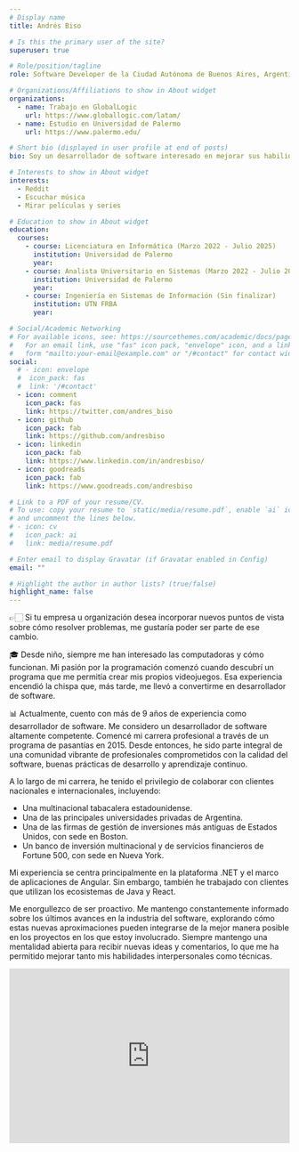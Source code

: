 ```yaml
---
# Display name
title: Andrés Biso

# Is this the primary user of the site?
superuser: true

# Role/position/tagline
role: Software Developer de la Ciudad Autónoma de Buenos Aires, Argentina

# Organizations/Affiliations to show in About widget
organizations:
  - name: Trabajo en GlobalLogic
    url: https://www.globallogic.com/latam/
  - name: Estudio en Universidad de Palermo
    url: https://www.palermo.edu/

# Short bio (displayed in user profile at end of posts)
bio: Soy un desarrollador de software interesado en mejorar sus habilidades interpersonales y técnicas

# Interests to show in About widget
interests:
  - Reddit
  - Escuchar música
  - Mirar películas y series

# Education to show in About widget
education:
  courses:
    - course: Licenciatura en Informática (Marzo 2022 - Julio 2025)
      institution: Universidad de Palermo
      year:
    - course: Analista Universitario en Sistemas (Marzo 2022 - Julio 2023)
      institution: Universidad de Palermo
      year:
    - course: Ingeniería en Sistemas de Información (Sin finalizar)
      institution: UTN FRBA
      year:

# Social/Academic Networking
# For available icons, see: https://sourcethemes.com/academic/docs/page-builder/#icons
#   For an email link, use "fas" icon pack, "envelope" icon, and a link in the
#   form "mailto:your-email@example.com" or "/#contact" for contact widget.
social:
  # - icon: envelope
  #  icon_pack: fas
  #  link: '/#contact'
  - icon: comment
    icon_pack: fas
    link: https://twitter.com/andres_biso
  - icon: github
    icon_pack: fab
    link: https://github.com/andresbiso
  - icon: linkedin
    icon_pack: fab
    link: https://www.linkedin.com/in/andresbiso/
  - icon: goodreads
    icon_pack: fab
    link: https://www.goodreads.com/andresbiso

# Link to a PDF of your resume/CV.
# To use: copy your resume to `static/media/resume.pdf`, enable `ai` icons in `params.toml`,
# and uncomment the lines below.
# - icon: cv
#   icon_pack: ai
#   link: media/resume.pdf

# Enter email to display Gravatar (if Gravatar enabled in Config)
email: ""

# Highlight the author in author lists? (true/false)
highlight_name: false
---
```


👉🏻 Si tu empresa u organización desea incorporar nuevos puntos de vista sobre cómo resolver problemas, me gustaría poder ser parte de ese cambio.

🎓 Desde niño, siempre me han interesado las computadoras y cómo funcionan. Mi pasión por la programación comenzó cuando descubrí un programa que me permitía crear mis propios videojuegos. Esa experiencia encendió la chispa que, más tarde, me llevó a convertirme en desarrollador de software.

📊 Actualmente, cuento con más de 9 años de experiencia como desarrollador de software. Me considero un desarrollador de software altamente competente.
Comencé mi carrera profesional a través de un programa de pasantías en 2015. Desde entonces, he sido parte integral de una comunidad vibrante de profesionales comprometidos con la calidad del software, buenas prácticas de desarrollo y aprendizaje continuo.

A lo largo de mi carrera, he tenido el privilegio de colaborar con clientes nacionales e internacionales, incluyendo:

- Una multinacional tabacalera estadounidense.
- Una de las principales universidades privadas de Argentina.
- Una de las firmas de gestión de inversiones más antiguas de Estados Unidos, con sede en Boston.
- Un banco de inversión multinacional y de servicios financieros de Fortune 500, con sede en Nueva York.

Mi experiencia se centra principalmente en la plataforma .NET y el marco de aplicaciones de Angular. Sin embargo, también he trabajado con clientes que utilizan los ecosistemas de Java y React.

Me enorgullezco de ser proactivo. Me mantengo constantemente informado sobre los últimos avances en la industria del software, explorando cómo estas nuevas aproximaciones pueden integrarse de la mejor manera posible en los proyectos en los que estoy involucrado. Siempre mantengo una mentalidad abierta para recibir nuevas ideas y comentarios, lo que me ha permitido mejorar tanto mis habilidades interpersonales como técnicas.

<style>
.video-container { 
  position: relative; 
  padding-bottom: 56.25%; 
  padding-top: 30px; 
  height: 0; 
  overflow: hidden; 
}

.video-container iframe, .video-container object, .video-container embed { 
  position: absolute; 
  top: 0; 
  left: 0; 
  width: 100%; 
  height: 100%;
}
</style>

<div class="video-container">
  <iframe
  width="560"
  height="315"
  src="https://www.youtube.com/embed/v8l0_ZekrRE" frameborder="0"
  allow="accelerometer; autoplay; encrypted-media; gyroscope; picture-in-picture"
  allowfullscreen>
  </iframe>
</div>
